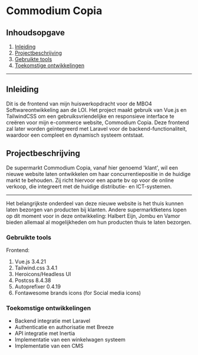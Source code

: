# Commodium Copia

## Inhoudsopgave
1.  [Inleiding](#inleiding)
2.  [Projectbeschrijving](#projectbeschrijving)
3.  [Gebruikte tools](#gebruikte-tools)
4.  [Toekomstige ontwikkelingen](#toekomstige-ontwikkelingen)

---
## Inleiding

Dit is de frontend van mijn huiswerkopdracht voor de MBO4 Softwareontwikkeling aan de LOI. Het project maakt gebruik van Vue.js en TailwindCSS om een gebruiksvriendelijke en responsieve interface te creëren voor mijn e-commerce website, Commodium Copia. Deze frontend zal later worden geïntegreerd met Laravel voor de backend-functionaliteit, waardoor een compleet en dynamisch systeem ontstaat.

## Projectbeschrijving

De supermarkt Commodium Copia, vanaf hier genoemd 'klant', wil een nieuwe website laten ontwikkelen om haar concurrentiepositie in de huidige markt te behouden. Zij richt hiervoor een aparte bv op voor de online verkoop, die integreert met de huidige distributie- en ICT-systemen.

---
Het belangrijkste onderdeel van deze nieuwe website is het thuis kunnen laten bezorgen van producten bij klanten. Andere supermarktketens lopen op dit moment voor in deze ontwikkeling: Halbert Eijn, Jombu en Vamor bieden allemaal al mogelijkheden om hun producten thuis te laten bezorgen.


### Gebruikte tools

Frontend:
1. Vue.js 3.4.21
2. Tailwind.css 3.4.1
3. Heroicons/Headless UI
4. Postcss 8.4.38
5. Autoprefixer 0.4.19
6. Fontawesome brands icons (for Social media icons)

### Toekomstige ontwikkelingen

- Backend integratie met Laravel
- Authenticatie en authorisatie met Breeze
- API integratie met Inertia
- Implementatie van een winkelwagen systeem
- Implementatie van een CMS